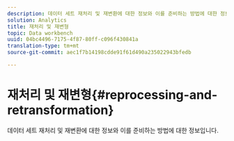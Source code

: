 ```yaml
---
description: 데이터 세트 재처리 및 재변환에 대한 정보와 이를 준비하는 방법에 대한 정보입니다.
solution: Analytics
title: 재처리 및 재변형
topic: Data workbench
uuid: 04bc4496-7175-4f87-80ff-c096f430841a
translation-type: tm+mt
source-git-commit: aec1f7b14198cdde91f61d490a235022943bfedb

---
```



# 재처리 및 재변형{#reprocessing-and-retransformation}

데이터 세트 재처리 및 재변환에 대한 정보와 이를 준비하는 방법에 대한 정보입니다.
